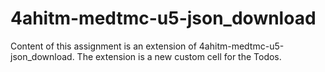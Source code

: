 # 4ahitm-medtmc-u5-json_download

Content of this assignment is an extension of 4ahitm-medtmc-u5-json_download. The extension is a new custom cell for the Todos.
